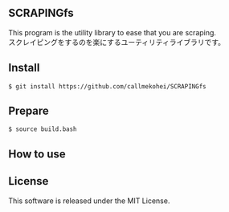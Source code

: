 SCRAPINGfs
---
This program is the utility library to ease that you are scraping.  
スクレイピングをするのを楽にするユーティリティライブラリです。

Install
---
```
$ git install https://github.com/callmekohei/SCRAPINGfs
```

Prepare
---
```
$ source build.bash
```

How to use
---

License
---
This software is released under the MIT License.


